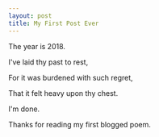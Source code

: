 ```yaml
---
layout: post
title: My First Post Ever
---
```


The year is 2018. 

I've laid thy past to rest, 

For it was burdened with such regret, 

That it felt heavy upon thy chest.

I'm done.

Thanks for reading my first blogged poem.
